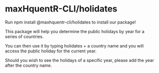 # maxHquentR-CLI/holidates


Run npm install @maxhquentr-cli/holidates to install our package!

This package will help you determine the public holidays by year for a series of countries.

You can then use it by typing holidates + a country name and you will access the public holiday for the current year.

Should you wish to see the holidays of a specific year, please add the year after the country name.
